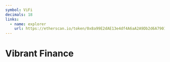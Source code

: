 ```yaml
---
symbol: ViFi
decimals: 18
links:
  - name: explorer
    url: https://etherscan.io/token/0x8a99E2dAE13e4df4A6aA2A9Db2d6A7901eD0107D
---
```


# Vibrant Finance
